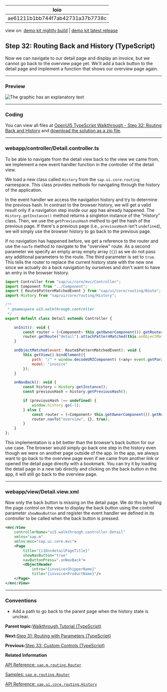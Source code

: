 <!-- loioae61211b1bb744f7ab42731a37b7738c -->

| loio |
| -----|
| ae61211b1bb744f7ab42731a37b7738c |

<div id="loio">

view on: [demo kit nightly build](https://sdk.openui5.org/nightly/#/topic/ae61211b1bb744f7ab42731a37b7738c) | [demo kit latest release](https://sdk.openui5.org/topic/ae61211b1bb744f7ab42731a37b7738c)</div>

## Step 32: Routing Back and History \(TypeScript\)

Now we can navigate to our detail page and display an invoice, but we cannot go back to the overview page yet. We'll add a back button to the detail page and implement a function that shows our overview page again.

***

### Preview

![The graphic has an explanatory text]()

***

<a name="loioae61211b1bb744f7ab42731a37b7738c__section_l5n_zvm_tyb"/>

### Coding

You can view all files at [OpenUI5 TypeScript Walkthrough - Step 32: Routing Back and History](https://github.com/sap-samples/ui5-typescript-walkthrough/tree/main/steps/32) and [download the solution as a zip file](https://sap-samples.github.io/ui5-typescript-walkthrough/ui5-typescript-walkthrough-step-32.zip).

***

<a name="loioae61211b1bb744f7ab42731a37b7738c__section_nxm_dqv_4zb"/>

### webapp/controller/Detail.controller.ts

To be able to navigate from the detail view back to the view we came from, we implement a new event handler function in the controller of the detail view.

We load a new class called `History` from the `sap.ui.core.routing` namespace. This class provides methods for navigating through the history of the application.

In the event handler we access the navigation history and try to determine the previous hash. In contrast to the browser history, we will get a valid result only if a navigation step inside our app has already happened. The `History.getInstance()` method returns a singleton instance of the "History" class. Then, we use the `getPreviousHash` method to get the hash of the previous page. If there's a previous page \(i.e., `previousHash` isn't `undefined`\), we will simply use the browser history to go back to the previous page.

If no navigation has happened before, we get a reference to the router and use the `navTo` method to navigate to the "overview" route. As a second parameter we specify an empty array empty array \(`{}`\) as we do not pass any additional parameters to the route. The third parameter is set to `true`. This tells the router to replace the current history state with the new one since we actually do a back navigation by ourselves and don't want to have an entry in the browser history.

```js
import Controller from "sap/ui/core/mvc/Controller";
import Component from "../Component";
import { Route$PatternMatchedEvent } from "sap/ui/core/routing/Route";
import History from "sap/ui/core/routing/History";

/**
 * @namespace ui5.walkthrough.controller
 */
export default class Detail extends Controller {

    onInit(): void {
        const router = (<Component> this.getOwnerComponent()).getRouter();
        router.getRoute("detail").attachPatternMatched(this.onObjectMatched, this);
    }

    onObjectMatched(event: Route$PatternMatchedEvent): void {
        this.getView().bindElement({
            path: "/" + window.decodeURIComponent( (<any> event.getParameter("arguments")).invoicePath),
            model: "invoice"
        });
    }

    onNavBack(): void {
        const history = History.getInstance();
        const previousHash = history.getPreviousHash();

        if (previousHash !== undefined) {
            window.history.go(-1);
        } else {
            const router = (<Component> this.getOwnerComponent()).getRouter();
            router.navTo("overview", {}, true);
        }
    }    
};
```

This implementation is a bit better than the browser’s back button for our use case. The browser would simply go back one step in the history even though we were on another page outside of the app. In the app, we always want to go back to the overview page even if we came from another link or opened the detail page directly with a bookmark. You can try it by loading the detail page in a new tab directly and clicking on the back button in the app, it will still go back to the overview page.

***

<a name="loioae61211b1bb744f7ab42731a37b7738c__section_m5n_zvm_tyb"/>

### webapp/view/Detail.view.xml

Now only the back button is missing on the detail page. We do this by telling the page control on the view to display the back button using the control parameter `showNavButton` and register the event handler we defined in its controller to be called when the back button is pressed.

```xml
<mvc:View
	controllerName="ui5.walkthrough.controller.Detail"
	xmlns="sap.m"
	xmlns:mvc="sap.ui.core.mvc">
	<Page
		title="{i18n>detailPageTitle}"
		showNavButton="true"
		navButtonPress=".onNavBack">
		<ObjectHeader
			intro="{invoice>ShipperName}"
			title="{invoice>ProductName}"/>
	</Page>
</mvc:View>
```

***

### Conventions

-   Add a path to go back to the parent page when the history state is unclear.


**Parent topic:**[Walkthrough Tutorial \(TypeScript\)](Walkthrough_Tutorial_TypeScript_dad1905.md "In this tutorial we'll introduce you to all major development paradigms of OpenUI5. We'll demonstrate the use of TypeScript with OpenUI5 and highlight the specific characteristics of this approach.")

**Next:**[Step 31: Routing with Parameters \(TypeScript\)](Step_31_Routing_with_Parameters_TypeScript_afd5eb6.md "We can now navigate between the overview and the detail page, but the actual item that we selected in the overview is not displayed on the detail page yet. A typical use case for our app is to show additional information for the selected item on the detail page.")

**Previous:**[Step 33: Custom Controls \(TypeScript\)](Step_33_Custom_Controls_TypeScript_3cc020e.md "In this step, we are going to extend the functionality of OpenUI5 with a custom control. We want to rate the product shown on the detail page, so we create a composition of multiple standard controls using the OpenUI5 extension mechanism and add some glue code to make them work nicely together. This way, we can reuse the control across the app and keep all related functionality in one module.")

**Related Information**  


[API Reference: `sap.m.routing.Router`](https://sdk.openui5.org/api/sap.m.routing.Router)

[Samples: `sap.m.routing.Router` ](https://sdk.openui5.org/entity/sap.m.routing.Router)

[API Reference: `sap.ui.core.routing.History`](https://sdk.openui5.org/api/sap.ui.core.routing.History)

